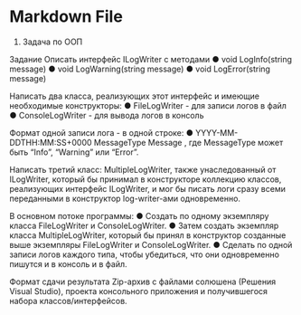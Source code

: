 ﻿# Markdown File

1. Задача по ООП

Задание
Описать интерфейс ILogWriter с методами
● void LogInfo(string message)
● void LogWarning(string message)
● void LogError(string message)

Написать два класса, реализующих этот интерфейс и имеющие необходимые конструкторы:
● FileLogWriter - для записи логов в файл
● ConsoleLogWriter - для вывода логов в консоль

Формат одной записи лога - в одной строке:
● YYYY-MM-DDTHH:MM:SS+0000 <tab> MessageType <tab> Message
, где MessageType может быть “Info”, “Warning” или “Error”.

Написать третий класс: MultipleLogWriter, также унаследованный от ILogWriter, который бы
принимал в конструкторе коллекцию классов, реализующих интерфейс ILogWriter, и мог бы писать
логи сразу всеми переданными в конструктор log-writer-ами одновременно.

В основном потоке программы:
● Создать по одному экземпляру класса FileLogWriter и ConsoleLogWriter.
● Затем создать экземпляр класса MultipleLogWriter, который бы принял в конструктор
созданные выше экземпляры FileLogWriter и ConsoleLogWriter.
● Сделать по одной записи логов каждого типа, чтобы убедиться, что они одновременно
пишутся и в консоль и в файл.


Формат сдачи результата
Zip-архив с файлами солюшена (Решения Visual Studio), проекта консольного приложения и
получившегося набора классов/интерфейсов.